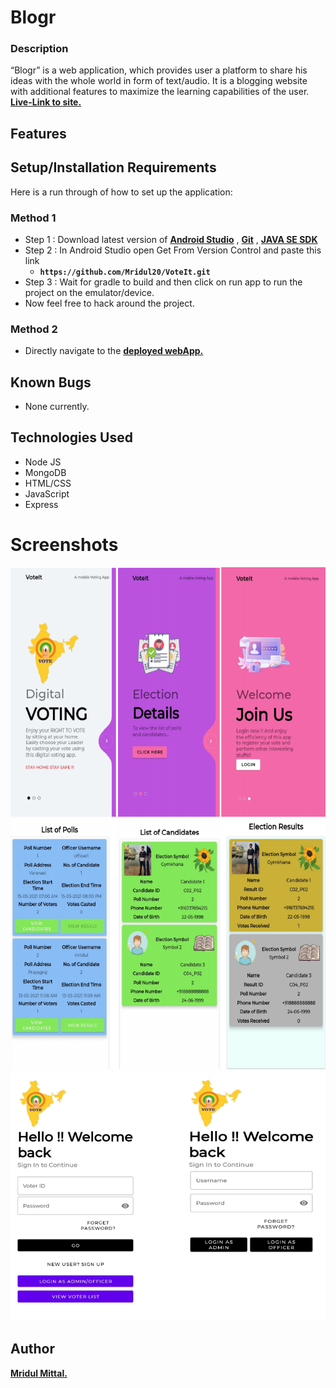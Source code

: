 # Blogr
### Description


“Blogr” is a web application, which provides user a platform to share his ideas with the whole world in form of text/audio. It is a blogging website with additional features to maximize the learning capabilities of the user.
**[Live-Link to site.](https://bl0gr.herokuapp.com/)**


## Features

## Setup/Installation Requirements
Here is a run through of how to set up the application:

### Method 1
* Step 1 : Download latest version of 
**[Android Studio](https://developer.android.com/studio)** , **[Git](https://git-scm.com/download/win)**  , **[JAVA SE SDK](https://www.oracle.com/java/technologies/javase-jdk16-downloads.html)** 
* Step 2 : In Android Studio open Get From Version Control and paste this link 
  * **`https://github.com/Mridul20/VoteIt.git`**
* Step 3 :  Wait for gradle to build and then click on run app to run the project on the emulator/device.
* Now feel free to hack around the project.

### Method 2
* Directly navigate to the **[deployed webApp.](https://bl0gr.herokuapp.com/)**

## Known Bugs
* None currently.


## Technologies Used

- Node JS
- MongoDB
- HTML/CSS
- JavaScript
- Express

# Screenshots

<img src="https://github.com/Mridul20/VoteIt/blob/main/screenshots/ss1.PNG" alt=""  width="700" height="400" />
<img src="https://github.com/Mridul20/VoteIt/blob/main/screenshots/ss2.PNG" alt=""  width="700" height="400" />
<img src="https://github.com/Mridul20/VoteIt/blob/main/screenshots/ss3.PNG" alt=""  width="700" height="400" />


## Author
 **[Mridul Mittal.](https://github.com/Mridul20)**
